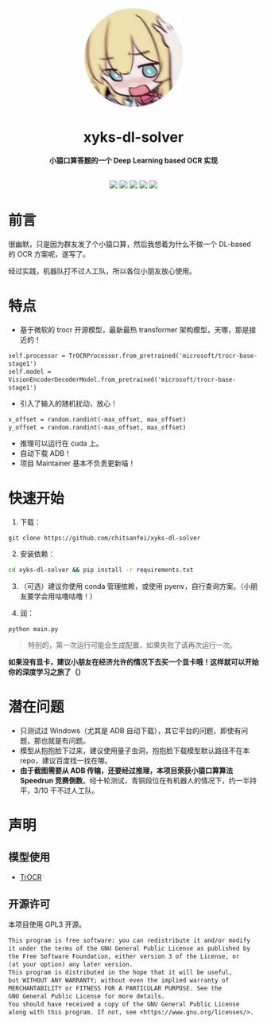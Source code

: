 <div align="center">
    <img src="./.assets/icon.png" height="200" alt="xyks-dl-solver"> 
    <h1>xyks-dl-solver</h1>
    <b>小猿口算答题的一个 Deep Learning based OCR 实现</b>
</div>

</br>

<p align="center">
    <a href="https://github.com/chitsanfei/xyks-dl-solver/issues"><img src="https://img.shields.io/github/issues/chitsanfei/xyks-dl-solver"></a>
    <a href="https://github.com/chitsanfei/xyks-dl-solver/forks"><img src="https://img.shields.io/github/forks/chitsanfei/xyks-dl-solver"></a>
    <a href="https://github.com/chitsanfei/xyks-dl-solver"><img src="https://img.shields.io/github/stars/chitsanfei/xyks-dl-solver"></a>
    <a href="https://github.com/chitsanfei/xyks-dl-solver/blob/main/LICENSE"><img src="https://img.shields.io/github/license/chitsanfei/xyks-dl-solver"></a>
    <a href="https://github.com/chitsanfei/xyks-dl-solver"><img src="https://img.shields.io/github/commit-activity/t/chitsanfei/xyks-dl-solver"></a>
</p>

# 前言

很幽默，只是因为群友发了个小猿口算，然后我想着为什么不做一个 DL-based 的 OCR 方案呢，遂写了。

经过实践，机器队打不过人工队，所以各位小朋友放心使用。

# 特点

- 基于微软的 trocr 开源模型，最新最热 transformer 架构模型，天哪，那是接近的！
```
self.processor = TrOCRProcessor.from_pretrained('microsoft/trocr-base-stage1')
self.model = VisionEncoderDecoderModel.from_pretrained('microsoft/trocr-base-stage1')
```
- 引入了输入的随机扰动，放心！
```
x_offset = random.randint(-max_offset, max_offset)
y_offset = random.randint(-max_offset, max_offset)
```
- 推理可以运行在 cuda 上。
- 自动下载 ADB！
- 项目 Maintainer 基本不负责更新喵！

# 快速开始
1. 下载：
```git
git clone https://github.com/chitsanfei/xyks-dl-solver
```
2. 安装依赖：
```bash
cd xyks-dl-solver && pip install -r requirements.txt
```
3. （可选）建议你使用 conda 管理依赖，或使用 pyenv，自行查询方案。（小朋友要学会用咕噜咕噜！）

4. 润：
```
python main.py
```
> 特别的，第一次运行可能会生成配置，如果失败了请再次运行一次。

**如果没有显卡，建议小朋友在经济允许的情况下去买一个显卡哦！这样就可以开始你的深度学习之旅了（）**

# 潜在问题

- 只测试过 Windows（尤其是 ADB 自动下载），其它平台的问题，即使有问题，那也就是有问题。
- 模型从抱抱脸下过来，建议使用量子虫洞，抱抱脸下载模型默认路径不在本 repo，建议百度找一找在哪。
- **由于截图需要从 ADB 传输，还要经过推理，本项目荣获小猿口算算法 Speedrun 竞赛倒数**。经十轮测试，青铜段位在有机器人的情况下，约一半持平，3/10 干不过人工队。

# 声明

## 模型使用
- [TrOCR](https://huggingface.co/docs/transformers/en/model_doc/trocr)

## 开源许可

本项目使用 GPL3 开源。
```
This program is free software: you can redistribute it and/or modify
it under the terms of the GNU General Public License as published by
the Free Software Foundation, either version 3 of the License, or
(at your option) any later version.
This program is distributed in the hope that it will be useful,
but WITHOUT ANY WARRANTY; without even the implied warranty of
MERCHANTABILITY or FITNESS FOR A PARTICULAR PURPOSE. See the
GNU General Public License for more details.
You should have received a copy of the GNU General Public License
along with this program. If not, see <https://www.gnu.org/licenses/>.
```
